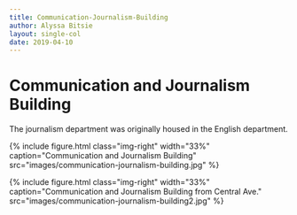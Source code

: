 ```yaml
---
title: Communication-Journalism-Building
author: Alyssa Bitsie
layout: single-col
date: 2019-04-10
---
```



# Communication and Journalism Building

The journalism department was originally housed in the English department.

{% include figure.html class="img-right" width="33%" caption="Communication and Journalism Building" src="images/communication-journalism-building.jpg" %}

{% include figure.html class="img-right" width="33%" caption="Communication and Journalism Building from Central Ave." src="images/communication-journalism-building2.jpg" %}
